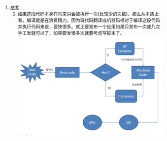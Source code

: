 1. [参考](https://www.ibm.com/developerworks/cn/java/j-lo-just-in-time/index.html)    
   1. 如果这段代码本身在将来只会被执行一次(比较少的次数)，那么从本质上看，编译就是在浪费精力。因为将代码翻译成机器码相对于编译这段代码并执行代码来说，要快很多。就比要发布一个应用如果只发布一次或几次手工发就可以了，如果要发很多次就要考虑写脚本了。 
   ![](https://raw.githubusercontent.com/lwwjxz/Blogs/master/image/img001.png)    

